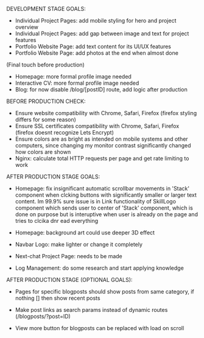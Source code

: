 DEVELOPMENT STAGE GOALS:
- Individual Project Pages: add mobile styling for hero and project overview
- Individual Project Pages: add gap between image and text for project features
- Portfolio Website Page: add text content for its UI/UX features
- Portfolio Website Page: add photos at the end when almost done

(Final touch before production)
- Homepage: more formal profile image needed
- Interactive CV: more formal profile image needed
- Blog: for now disable /blog/[postID] route, add logic after production


BEFORE PRODUCTION CHECK: 
- Ensure website compatibility with Chrome, Safari, Firefox (firefox styling differs for some reason)
- Ensure SSL certificates compatibility with Chrome, Safari, Firefox (firefox doesnt recognize Lets Encrypt)
- Ensure colors are as bright as intended on mobile systems and other computers, since changing my monitor contrast significantly changed how colors are shown 
- Nginx: calculate total HTTP requests per page and get rate limiting to work


AFTER PRODUCTION STAGE GOALS:
- Homepage: fix insignificant automatic scrollbar movements in 'Stack' component when clcking buttons
with significantly smaller or larger text content. Im 99.9% sure issue is in Link functionality of SkillLogo component which sends user to center of 'Stack' component, which is done on purpose but is interuptive when
user is already on the page and tries to clcika dnr ead everything

- Homepage: background art could use deeper 3D effect

- Navbar Logo: make lighter or change it completely

- Next-chat Project Page: needs to be made

- Log Management: do some research and start applying knowledge 

AFTER PRODUCTION STAGE (OPTIONAL GOALS): 
- Pages for specific blogposts should show posts from same category, if nothing [] then show recent posts

- Make post links as search params instead of dynamic routes (/blogposts/?post=ID) 

- View more button for blogposts can be replaced with load on scroll 






